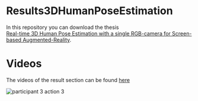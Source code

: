 # Results3DHumanPoseEstimation

In this repository you can download the thesis    
[Real-time 3D Human Pose Estimation with a single RGB-camera for Screen-based Augmented-Reality](Masterthesis_3DHumanPose_TobiasCzempiel_small.pdf).


# Videos

The videos of the result section can be found [here](https://tobiascz.github.io/Results3DHumanPoseEstimation/)

![participant 3 action 3](figures/Gif_P3A3.gif)








